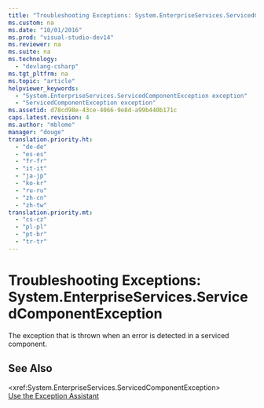 ```yaml
---
title: "Troubleshooting Exceptions: System.EnterpriseServices.ServicedComponentException"
ms.custom: na
ms.date: "10/01/2016"
ms.prod: "visual-studio-dev14"
ms.reviewer: na
ms.suite: na
ms.technology: 
  - "devlang-csharp"
ms.tgt_pltfrm: na
ms.topic: "article"
helpviewer_keywords: 
  - "System.EnterpriseServices.ServicedComponentException exception"
  - "ServicedComponentException exception"
ms.assetid: d78cd98e-43ce-4066-9e8d-a99b440b171c
caps.latest.revision: 4
ms.author: "mblome"
manager: "douge"
translation.priority.ht: 
  - "de-de"
  - "es-es"
  - "fr-fr"
  - "it-it"
  - "ja-jp"
  - "ko-kr"
  - "ru-ru"
  - "zh-cn"
  - "zh-tw"
translation.priority.mt: 
  - "cs-cz"
  - "pl-pl"
  - "pt-br"
  - "tr-tr"
---
```

# Troubleshooting Exceptions: System.EnterpriseServices.ServicedComponentException
The exception that is thrown when an error is detected in a serviced component.  
  
## See Also  
 \<xref:System.EnterpriseServices.ServicedComponentException>   
 [Use the Exception Assistant](../Topic/How%20to:%20Use%20the%20Exception%20Assistant.md)